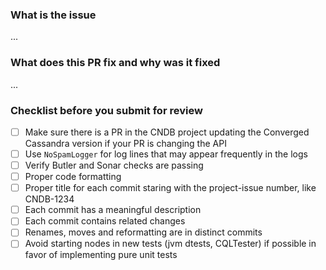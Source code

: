 ### What is the issue
...

### What does this PR fix and why was it fixed
...

### Checklist before you submit for review
- [ ] Make sure there is a PR in the CNDB project updating the Converged Cassandra version if your PR is changing the API
- [ ] Use `NoSpamLogger` for log lines that may appear frequently in the logs
- [ ] Verify Butler and Sonar checks are passing
- [ ] Proper code formatting
- [ ] Proper title for each commit staring with the project-issue number, like CNDB-1234
- [ ] Each commit has a meaningful description
- [ ] Each commit contains related changes
- [ ] Renames, moves and reformatting are in distinct commits
- [ ] Avoid starting nodes in new tests (jvm dtests, CQLTester) if possible in favor of implementing pure unit tests
